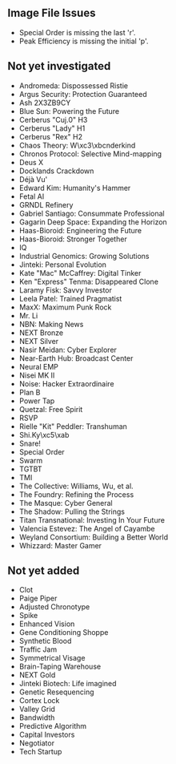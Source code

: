 ## Image File Issues
- Special Order is missing the last 'r'.
- Peak Efficiency is missing the initial 'p'.

## Not yet investigated

- Andromeda: Dispossessed Ristie
- Argus Security: Protection Guaranteed
- Ash 2X3ZB9CY
- Blue Sun: Powering the Future
- Cerberus "Cuj.0" H3
- Cerberus "Lady" H1
- Cerberus "Rex" H2
- Chaos Theory: W\xc3\xbcnderkind
- Chronos Protocol: Selective Mind-mapping
- Deus X
- Docklands Crackdown
- Déjà Vu'
- Edward Kim: Humanity's Hammer
- Fetal AI
- GRNDL Refinery
- Gabriel Santiago: Consummate Professional
- Gagarin Deep Space: Expanding the Horizon
- Haas-Bioroid: Engineering the Future
- Haas-Bioroid: Stronger Together
- IQ
- Industrial Genomics: Growing Solutions
- Jinteki: Personal Evolution
- Kate "Mac" McCaffrey: Digital Tinker
- Ken "Express" Tenma: Disappeared Clone
- Laramy Fisk: Savvy Investor
- Leela Patel: Trained Pragmatist
- MaxX: Maximum Punk Rock
- Mr. Li
- NBN: Making News
- NEXT Bronze
- NEXT Silver
- Nasir Meidan: Cyber Explorer
- Near-Earth Hub: Broadcast Center
- Neural EMP
- Nisei MK II
- Noise: Hacker Extraordinaire
- Plan B
- Power Tap
- Quetzal: Free Spirit
- RSVP
- Rielle "Kit" Peddler: Transhuman
- Shi.Ky\xc5\xab
- Snare!
- Special Order
- Swarm
- TGTBT
- TMI
- The Collective: Williams, Wu, et al.
- The Foundry: Refining the Process
- The Masque: Cyber General
- The Shadow: Pulling the Strings
- Titan Transnational: Investing In Your Future
- Valencia Estevez: The Angel of Cayambe
- Weyland Consortium: Building a Better World
- Whizzard: Master Gamer

## Not yet added

- Clot
- Paige Piper
- Adjusted Chronotype
- Spike
- Enhanced Vision
- Gene Conditioning Shoppe
- Synthetic Blood
- Traffic Jam
- Symmetrical Visage
- Brain-Taping Warehouse
- NEXT Gold
- Jinteki Biotech: Life imagined
- Genetic Resequencing
- Cortex Lock
- Valley Grid
- Bandwidth
- Predictive Algorithm
- Capital Investors
- Negotiator
- Tech Startup
